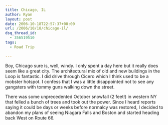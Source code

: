 ```yaml
---
title: Chicago, IL
author: Ryan
layout: post
date: 2006-10-18T22:57:37+00:00
url: /2006/10/18/chicago-il/
dsq_thread_id:
  - 356519510
tags:
  - Road Trip

---
```

Boy, Chicago sure is, well, windy. I only spent a day here but it really does
seem like a great city. The architectural mix of old and new buildings in the
Loop is fantastic. I did drive through Cicero which I think used to be a
mobster hotspot. I confess that I was a little disappointed not to see any
gangsters with tommy guns walking down the street.

There was some unprecedented October snowfall (2 feet!) in western NY that
felled a bunch of trees and took out the power. Since I heard reports saying it
could be days or weeks before normalcy was restored, I decided to abandon my
plans of seeing Niagara Falls and Boston and started heading back West on Route
66.